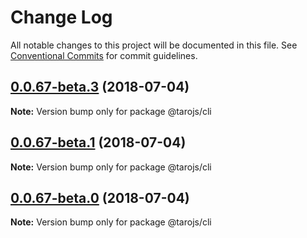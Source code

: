 # Change Log

All notable changes to this project will be documented in this file.
See [Conventional Commits](https://conventionalcommits.org) for commit guidelines.

<a name="0.0.67-beta.3"></a>
## [0.0.67-beta.3](https://github.com/NervJS/taro/compare/v0.0.67-beta.2...v0.0.67-beta.3) (2018-07-04)




**Note:** Version bump only for package @tarojs/cli

<a name="0.0.67-beta.1"></a>
## [0.0.67-beta.1](https://github.com/NervJS/taro/compare/v0.0.67-beta.0...v0.0.67-beta.1) (2018-07-04)




**Note:** Version bump only for package @tarojs/cli

<a name="0.0.67-beta.0"></a>
## [0.0.67-beta.0](https://github.com/NervJS/taro/compare/v0.0.66...v0.0.67-beta.0) (2018-07-04)




**Note:** Version bump only for package @tarojs/cli
